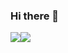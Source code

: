 ### Hi there 👋

<div style="display: flex; flex-direction: row; width=100">
 <img align="center" src="https://github-readme-stats.vercel.app/api?username=MariyanKarakiev&theme=github_dark&show_icons=true" />
 <img align="center" src="https://github-readme-stats.vercel.app/api/top-langs?username=berkaygurcan&show_icons=true&theme=github_dark&layout=compact&hide=css"/>
</div>
